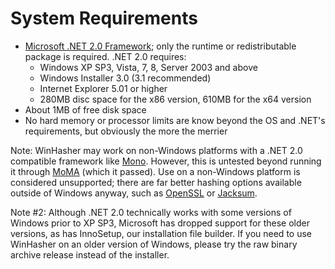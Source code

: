 # System Requirements #

  * [Microsoft .NET 2.0 Framework](http://msdn2.microsoft.com/en-us/netframework/aa731542.aspx); only the runtime or redistributable package is required. .NET 2.0 requires:
    * Windows XP SP3, Vista, 7, 8, Server 2003 and above
    * Windows Installer 3.0 (3.1 recommended)
    * Internet Explorer 5.01 or higher
    * 280MB disc space for the x86 version, 610MB for the x64 version
  * About 1MB of free disk space
  * No hard memory or processor limits are know beyond the OS and .NET's requirements, but obviously the more the merrier

Note: WinHasher may work on non-Windows platforms with a .NET 2.0 compatible framework like [Mono](http://www.mono-project.com/). However, this is untested beyond running it through [MoMA](http://www.mono-project.com/Moma) (which it passed). Use on a non-Windows platform is considered unsupported; there are far better hashing options available outside of Windows anyway, such as [OpenSSL](http://www.openssl.org/) or [Jacksum](http://www.jonelo.de/java/jacksum/index.html).

Note #2: Although .NET 2.0 technically works with some versions of Windows prior to XP SP3, Microsoft has dropped support for these older versions, as has InnoSetup, our installation file builder. If you need to use WinHasher on an older version of Windows, please try the raw binary archive release instead of the installer.